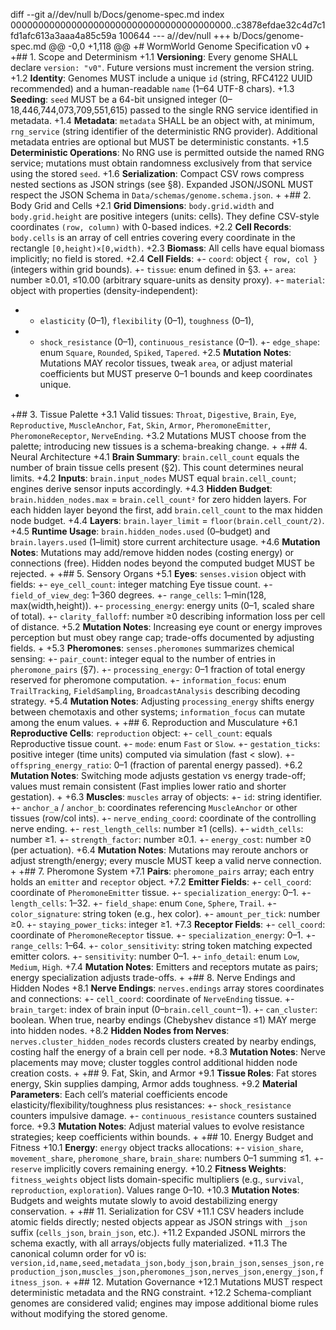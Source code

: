 diff --git a//dev/null b/Docs/genome-spec.md
index 0000000000000000000000000000000000000000..c3878efdae32c4d7c1fd1afc613a3aaa4a85c59a 100644
--- a//dev/null
+++ b/Docs/genome-spec.md
@@ -0,0 +1,118 @@
+# WormWorld Genome Specification v0
+
+## 1. Scope and Determinism
+1.1 **Versioning**: Every genome SHALL declare `version: "v0"`. Future versions must increment the version string.
+1.2 **Identity**: Genomes MUST include a unique `id` (string, RFC4122 UUID recommended) and a human-readable `name` (1–64 UTF-8 chars).
+1.3 **Seeding**: `seed` MUST be a 64-bit unsigned integer (0–18,446,744,073,709,551,615) passed to the single RNG service identified in metadata.
+1.4 **Metadata**: `metadata` SHALL be an object with, at minimum, `rng_service` (string identifier of the deterministic RNG provider). Additional metadata entries are optional but MUST be deterministic constants.
+1.5 **Deterministic Operations**: No RNG use is permitted outside the named RNG service; mutations must obtain randomness exclusively from that service using the stored `seed`.
+1.6 **Serialization**: Compact CSV rows compress nested sections as JSON strings (see §8). Expanded JSON/JSONL MUST respect the JSON Schema in `Data/schemas/genome.schema.json`.
+
+## 2. Body Grid and Cells
+2.1 **Grid Dimensions**: `body.grid.width` and `body.grid.height` are positive integers (units: cells). They define CSV-style coordinates `(row, column)` with 0-based indices.
+2.2 **Cell Records**: `body.cells` is an array of cell entries covering every coordinate in the rectangle `[0,height)×[0,width)`.
+2.3 **Biomass**: All cells have equal biomass implicitly; no field is stored.
+2.4 **Cell Fields**:
+- `coord`: object `{ row, col }` (integers within grid bounds).
+- `tissue`: enum defined in §3.
+- `area`: number ≥0.01, ≤10.00 (arbitrary square-units as density proxy).
+- `material`: object with properties (density-independent):
+  - `elasticity` (0–1), `flexibility` (0–1), `toughness` (0–1),
+  - `shock_resistance` (0–1), `continuous_resistance` (0–1).
+- `edge_shape`: enum `Square`, `Rounded`, `Spiked`, `Tapered`.
+2.5 **Mutation Notes**: Mutations MAY recolor tissues, tweak `area`, or adjust material coefficients but MUST preserve 0–1 bounds and keep coordinates unique.
+
+## 3. Tissue Palette
+3.1 Valid tissues: `Throat`, `Digestive`, `Brain`, `Eye`, `Reproductive`, `MuscleAnchor`, `Fat`, `Skin`, `Armor`, `PheromoneEmitter`, `PheromoneReceptor`, `NerveEnding`.
+3.2 Mutations MUST choose from the palette; introducing new tissues is a schema-breaking change.
+
+## 4. Neural Architecture
+4.1 **Brain Summary**: `brain.cell_count` equals the number of brain tissue cells present (§2). This count determines neural limits.
+4.2 **Inputs**: `brain.input_nodes` MUST equal `brain.cell_count`; engines derive sensor inputs accordingly.
+4.3 **Hidden Budget**: `brain.hidden_nodes.max` = `brain.cell_count²` for zero hidden layers. For each hidden layer beyond the first, add `brain.cell_count` to the max hidden node budget.
+4.4 **Layers**: `brain.layer_limit` = `floor(brain.cell_count/2)`.
+4.5 **Runtime Usage**: `brain.hidden_nodes.used` (0–budget) and `brain.layers.used` (1–limit) store current architecture usage.
+4.6 **Mutation Notes**: Mutations may add/remove hidden nodes (costing energy) or connections (free). Hidden nodes beyond the computed budget MUST be rejected.
+
+## 5. Sensory Organs
+5.1 **Eyes**: `senses.vision` object with fields:
+- `eye_cell_count`: integer matching Eye tissue count.
+- `field_of_view_deg`: 1–360 degrees.
+- `range_cells`: 1–min(128, max(width,height)).
+- `processing_energy`: energy units (0–1, scaled share of total).
+- `clarity_falloff`: number ≥0 describing information loss per cell of distance.
+5.2 **Mutation Notes**: Increasing eye count or energy improves perception but must obey range cap; trade-offs documented by adjusting fields.
+
+5.3 **Pheromones**: `senses.pheromones` summarizes chemical sensing:
+- `pair_count`: integer equal to the number of entries in `pheromone_pairs` (§7).
+- `processing_energy`: 0–1 fraction of total energy reserved for pheromone computation.
+- `information_focus`: enum `TrailTracking`, `FieldSampling`, `BroadcastAnalysis` describing decoding strategy.
+5.4 **Mutation Notes**: Adjusting `processing_energy` shifts energy between chemotaxis and other systems; `information_focus` can mutate among the enum values.
+
+## 6. Reproduction and Musculature
+6.1 **Reproductive Cells**: `reproduction` object:
+- `cell_count`: equals Reproductive tissue count.
+- `mode`: enum `Fast` or `Slow`.
+- `gestation_ticks`: positive integer (time units) computed via simulation (fast < slow).
+- `offspring_energy_ratio`: 0–1 (fraction of parental energy passed).
+6.2 **Mutation Notes**: Switching mode adjusts gestation vs energy trade-off; values must remain consistent (Fast implies lower ratio and shorter gestation).
+
+6.3 **Muscles**: `muscles` array of objects:
+- `id`: string identifier.
+- `anchor_a` / `anchor_b`: coordinates referencing `MuscleAnchor` or other tissues (row/col ints).
+- `nerve_ending_coord`: coordinate of the controlling nerve ending.
+- `rest_length_cells`: number ≥1 (cells).
+- `width_cells`: number ≥1.
+- `strength_factor`: number ≥0.1.
+- `energy_cost`: number ≥0 (per actuation).
+6.4 **Mutation Notes**: Mutations may reroute anchors or adjust strength/energy; every muscle MUST keep a valid nerve connection.
+
+## 7. Pheromone System
+7.1 **Pairs**: `pheromone_pairs` array; each entry holds an `emitter` and `receptor` object.
+7.2 **Emitter Fields**:
+- `cell_coord`: coordinate of `PheromoneEmitter` tissue.
+- `specialization_energy`: 0–1.
+- `length_cells`: 1–32.
+- `field_shape`: enum `Cone`, `Sphere`, `Trail`.
+- `color_signature`: string token (e.g., hex color).
+- `amount_per_tick`: number ≥0.
+- `staying_power_ticks`: integer ≥1.
+7.3 **Receptor Fields**:
+- `cell_coord`: coordinate of `PheromoneReceptor` tissue.
+- `specialization_energy`: 0–1.
+- `range_cells`: 1–64.
+- `color_sensitivity`: string token matching expected emitter colors.
+- `sensitivity`: number 0–1.
+- `info_detail`: enum `Low`, `Medium`, `High`.
+7.4 **Mutation Notes**: Emitters and receptors mutate as pairs; energy specialization adjusts trade-offs.
+
+## 8. Nerve Endings and Hidden Nodes
+8.1 **Nerve Endings**: `nerves.endings` array stores coordinates and connections:
+- `cell_coord`: coordinate of `NerveEnding` tissue.
+- `brain_target`: index of brain input (0–`brain.cell_count`−1).
+- `can_cluster`: boolean. When true, nearby endings (Chebyshev distance ≤1) MAY merge into hidden nodes.
+8.2 **Hidden Nodes from Nerves**: `nerves.cluster_hidden_nodes` records clusters created by nearby endings, costing half the energy of a brain cell per node.
+8.3 **Mutation Notes**: Nerve placements may move; cluster toggles control additional hidden node creation costs.
+
+## 9. Fat, Skin, and Armor
+9.1 **Tissue Roles**: Fat stores energy, Skin supplies damping, Armor adds toughness.
+9.2 **Material Parameters**: Each cell’s material coefficients encode elasticity/flexibility/toughness plus resistances:
+- `shock_resistance` counters impulsive damage.
+- `continuous_resistance` counters sustained force.
+9.3 **Mutation Notes**: Adjust material values to evolve resistance strategies; keep coefficients within bounds.
+
+## 10. Energy Budget and Fitness
+10.1 **Energy**: `energy` object tracks allocations:
+- `vision_share`, `movement_share`, `pheromone_share`, `brain_share`: numbers 0–1 summing ≤1.
+- `reserve` implicitly covers remaining energy.
+10.2 **Fitness Weights**: `fitness_weights` object lists domain-specific multipliers (e.g., `survival`, `reproduction`, `exploration`). Values range 0–10.
+10.3 **Mutation Notes**: Budgets and weights mutate slowly to avoid destabilizing energy conservation.
+
+## 11. Serialization for CSV
+11.1 CSV headers include atomic fields directly; nested objects appear as JSON strings with `_json` suffix (`cells_json`, `brain_json`, etc.).
+11.2 Expanded JSONL mirrors the schema exactly, with all arrays/objects fully materialized.
+11.3 The canonical column order for v0 is: `version,id,name,seed,metadata_json,body_json,brain_json,senses_json,reproduction_json,muscles_json,pheromones_json,nerves_json,energy_json,fitness_json`.
+
+## 12. Mutation Governance
+12.1 Mutations MUST respect deterministic metadata and the RNG constraint.
+12.2 Schema-compliant genomes are considered valid; engines may impose additional biome rules without modifying the stored genome.